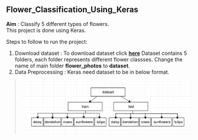 ## Flower_Classification_Using_Keras
**Aim** : Classify 5 different types of flowers.<br>
This project is done using Keras.<br>

Steps to follow to run the project:<br>
1. Download dataset : To download dataset click **[here](http://download.tensorflow.org/example_images/flower_photos.tgz)** 
Dataset contains 5 folders, each folder represents different flower classses. Change the name of main folder **flower_photos** to
**dataset**.
2. Data Preprocessing : Keras need dataset to be in below format.
> ![sample-result](save.png)


